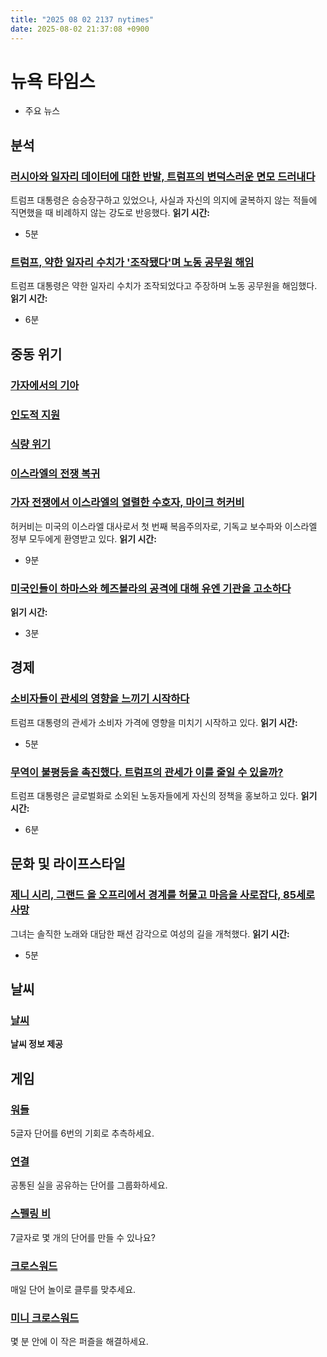 ```yaml
---
title: "2025 08 02 2137 nytimes"
date: 2025-08-02 21:37:08 +0900
---
```


# 뉴욕 타임스
- 주요 뉴스

## 분석

### [러시아와 일자리 데이터에 대한 반발, 트럼프의 변덕스러운 면모 드러내다](https://www.nytimes.com/2025/08/02/us/politics/trump-russia-jobs.html)
  트럼프 대통령은 승승장구하고 있었으나, 사실과 자신의 의지에 굴복하지 않는 적들에 직면했을 때 비례하지 않는 강도로 반응했다. **읽기 시간:**
* 5분

### [트럼프, 약한 일자리 수치가 '조작됐다'며 노동 공무원 해임](https://www.nytimes.com/2025/08/01/business/economy/trump-bls-firing-jobs-report.html)
  트럼프 대통령은 약한 일자리 수치가 조작되었다고 주장하며 노동 공무원을 해임했다. **읽기 시간:**
* 6분

## 중동 위기

### [가자에서의 기아](https://www.nytimes.com/2025/07/24/world/middleeast/gaza-starvation.html)
  

### [인도적 지원](https://www.nytimes.com/2025/07/27/world/middleeast/israel-gaza-aid-hunger.html)
  

### [식량 위기](https://www.com/article/israel-gaza-aid.html)
  

### [이스라엘의 전쟁 복귀](https://www.nytimes.com/2025/07/28/world/israel-gaza-hamas-all-out-war-failure.html)
  

### [가자 전쟁에서 이스라엘의 열렬한 수호자, 마이크 허커비](https://www.nytimes.com/2025/08/02/world/middleeast/israel-huckabee.html)
  허커비는 미국의 이스라엘 대사로서 첫 번째 복음주의자로, 기독교 보수파와 이스라엘 정부 모두에게 환영받고 있다. **읽기 시간:**
* 9분

### [미국인들이 하마스와 헤즈볼라의 공격에 대해 유엔 기관을 고소하다](https://www.nytimes.com/2025/08/02/world/middleeast/unrwa-hamas-hezbollah-lawsuit.html)
  **읽기 시간:**
* 3분

## 경제

### [소비자들이 관세의 영향을 느끼기 시작하다](https://www.nytimes.com/2025/08/02/business/trump-tariffs-consumer-prices.html)
  트럼프 대통령의 관세가 소비자 가격에 영향을 미치기 시작하고 있다. **읽기 시간:**
* 5분

### [무역이 불평등을 촉진했다. 트럼프의 관세가 이를 줄일 수 있을까?](https://www.nytimes.com/2025/08/02/business/economy/trump-tariffs-income-inequality.html)
  트럼프 대통령은 글로벌화로 소외된 노동자들에게 자신의 정책을 홍보하고 있다. **읽기 시간:**
* 6분

## 문화 및 라이프스타일

### [제니 시리, 그랜드 올 오프리에서 경계를 허물고 마음을 사로잡다, 85세로 사망](https://www.nytimes.com/2025/08/01/arts/music/jeannie-seely-dead.html)
  그녀는 솔직한 노래와 대담한 패션 감각으로 여성의 길을 개척했다. **읽기 시간:**
* 5분

## 날씨

### [날씨](https://www.nytimes.com/section/weather)
  **날씨 정보 제공**

## 게임

### [워들](https://www.nytimes.com/games/wordle/index.html)
  5글자 단어를 6번의 기회로 추측하세요.

### [연결](https://www.nytimes.com/games/connections?GAMES_connectionsRollout_1130=1_ConnectionsV2)
  공통된 실을 공유하는 단어를 그룹화하세요.

### [스펠링 비](https://www.nytimes.com/puzzles/spelling-bee)
  7글자로 몇 개의 단어를 만들 수 있나요?

### [크로스워드](https://www.nytimes.com/crosswords)
  매일 단어 놀이로 클루를 맞추세요.

### [미니 크로스워드](http://www.nytimes.com/crosswords/game/mini)
  몇 분 안에 이 작은 퍼즐을 해결하세요.